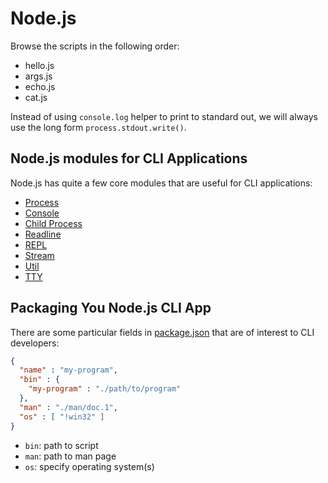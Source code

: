 # Node.js

Browse the scripts in the following order:

- hello.js
- args.js
- echo.js
- cat.js

Instead of using `console.log` helper to print to standard out, we will always use the long form `process.stdout.write()`.

## Node.js modules for CLI Applications

Node.js has quite a few core modules that are useful for CLI applications:

- [Process](http://nodejs.org/api/process.html)
- [Console](http://nodejs.org/api/console.html)
- [Child Process](http://nodejs.org/api/child_process.html)
- [Readline](http://nodejs.org/api/readline.html)
- [REPL](http://nodejs.org/api/repl.html)
- [Stream](http://nodejs.org/api/stream.html)
- [Util](http://nodejs.org/api/util.html)
- [TTY](http://nodejs.org/api/tty.html)

## Packaging You Node.js CLI App

There are some particular fields in [package.json](https://www.npmjs.org/doc/files/package.json.html) that are of interest to CLI developers:

```json
{
  "name" : "my-program",
  "bin" : {
    "my-program" : "./path/to/program"
  },
  "man" : "./man/doc.1",
  "os" : [ "!win32" ]
}
```

- `bin`: path to script
- `man`: path to man page
- `os`: specify operating system(s)